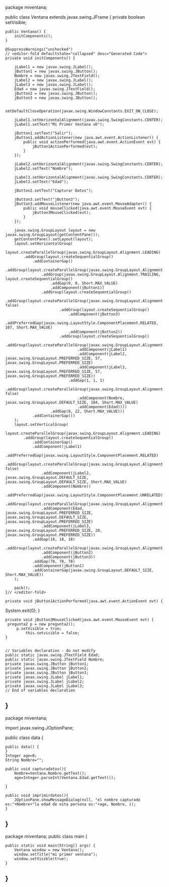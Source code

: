 package miventana;

public class Ventana extends javax.swing.JFrame {
    private boolean setVisible;

    public Ventana() {
        initComponents();
    }

    @SuppressWarnings("unchecked")
    // <editor-fold defaultstate="collapsed" desc="Generated Code">                          
    private void initComponents() {

        jLabel1 = new javax.swing.JLabel();
        jButton1 = new javax.swing.JButton();
        Nombre = new javax.swing.JTextField();
        jLabel2 = new javax.swing.JLabel();
        jLabel3 = new javax.swing.JLabel();
        Edad = new javax.swing.JTextField();
        jButton2 = new javax.swing.JButton();
        jButton3 = new javax.swing.JButton();

        setDefaultCloseOperation(javax.swing.WindowConstants.EXIT_ON_CLOSE);

        jLabel1.setHorizontalAlignment(javax.swing.SwingConstants.CENTER);
        jLabel1.setText("Mi Primer Ventana xD");

        jButton1.setText("Salir");
        jButton1.addActionListener(new java.awt.event.ActionListener() {
            public void actionPerformed(java.awt.event.ActionEvent evt) {
                jButton1ActionPerformed(evt);
            }
        });

        jLabel2.setHorizontalAlignment(javax.swing.SwingConstants.CENTER);
        jLabel2.setText("Nombre");

        jLabel3.setHorizontalAlignment(javax.swing.SwingConstants.CENTER);
        jLabel3.setText("Edad");

        jButton2.setText("Capturar Datos");

        jButton3.setText("jButton3");
        jButton3.addMouseListener(new java.awt.event.MouseAdapter() {
            public void mouseClicked(java.awt.event.MouseEvent evt) {
                jButton3MouseClicked(evt);
            }
        });

        javax.swing.GroupLayout layout = new javax.swing.GroupLayout(getContentPane());
        getContentPane().setLayout(layout);
        layout.setHorizontalGroup(
            layout.createParallelGroup(javax.swing.GroupLayout.Alignment.LEADING)
            .addGroup(layout.createSequentialGroup()
                .addContainerGap()
                .addGroup(layout.createParallelGroup(javax.swing.GroupLayout.Alignment.LEADING)
                    .addGroup(javax.swing.GroupLayout.Alignment.TRAILING, layout.createSequentialGroup()
                        .addGap(0, 0, Short.MAX_VALUE)
                        .addComponent(jButton1))
                    .addGroup(layout.createSequentialGroup()
                        .addGroup(layout.createParallelGroup(javax.swing.GroupLayout.Alignment.TRAILING, false)
                            .addGroup(layout.createSequentialGroup()
                                .addComponent(jButton3)
                                .addPreferredGap(javax.swing.LayoutStyle.ComponentPlacement.RELATED, 107, Short.MAX_VALUE)
                                .addComponent(jButton2))
                            .addGroup(layout.createSequentialGroup()
                                .addGroup(layout.createParallelGroup(javax.swing.GroupLayout.Alignment.LEADING)
                                    .addComponent(jLabel1)
                                    .addComponent(jLabel2, javax.swing.GroupLayout.PREFERRED_SIZE, 57, javax.swing.GroupLayout.PREFERRED_SIZE)
                                    .addComponent(jLabel3, javax.swing.GroupLayout.PREFERRED_SIZE, 57, javax.swing.GroupLayout.PREFERRED_SIZE))
                                .addGap(1, 1, 1)
                                .addGroup(layout.createParallelGroup(javax.swing.GroupLayout.Alignment.LEADING, false)
                                    .addComponent(Nombre, javax.swing.GroupLayout.DEFAULT_SIZE, 184, Short.MAX_VALUE)
                                    .addComponent(Edad))))
                        .addGap(0, 22, Short.MAX_VALUE)))
                .addContainerGap())
        );
        layout.setVerticalGroup(
            layout.createParallelGroup(javax.swing.GroupLayout.Alignment.LEADING)
            .addGroup(layout.createSequentialGroup()
                .addContainerGap()
                .addComponent(jLabel1)
                .addPreferredGap(javax.swing.LayoutStyle.ComponentPlacement.RELATED)
                .addGroup(layout.createParallelGroup(javax.swing.GroupLayout.Alignment.LEADING, false)
                    .addComponent(jLabel2, javax.swing.GroupLayout.DEFAULT_SIZE, javax.swing.GroupLayout.DEFAULT_SIZE, Short.MAX_VALUE)
                    .addComponent(Nombre))
                .addPreferredGap(javax.swing.LayoutStyle.ComponentPlacement.UNRELATED)
                .addGroup(layout.createParallelGroup(javax.swing.GroupLayout.Alignment.TRAILING)
                    .addComponent(Edad, javax.swing.GroupLayout.PREFERRED_SIZE, javax.swing.GroupLayout.DEFAULT_SIZE, javax.swing.GroupLayout.PREFERRED_SIZE)
                    .addComponent(jLabel3, javax.swing.GroupLayout.PREFERRED_SIZE, 20, javax.swing.GroupLayout.PREFERRED_SIZE))
                .addGap(18, 18, 18)
                .addGroup(layout.createParallelGroup(javax.swing.GroupLayout.Alignment.BASELINE)
                    .addComponent(jButton2)
                    .addComponent(jButton3))
                .addGap(78, 78, 78)
                .addComponent(jButton1)
                .addContainerGap(javax.swing.GroupLayout.DEFAULT_SIZE, Short.MAX_VALUE))
        );

        pack();
    }// </editor-fold>                        

    private void jButton1ActionPerformed(java.awt.event.ActionEvent evt) {                                         
   System.exit(0);
    }                                        

    private void jButton3MouseClicked(java.awt.event.MouseEvent evt) {                                      
     pregunta2 p = new pregunta2();
         p.setVisible = true;
             this.setvisible = false;
    }                                     


    // Variables declaration - do not modify                     
    public static javax.swing.JTextField Edad;
    public static javax.swing.JTextField Nombre;
    private javax.swing.JButton jButton1;
    private javax.swing.JButton jButton2;
    private javax.swing.JButton jButton3;
    private javax.swing.JLabel jLabel1;
    private javax.swing.JLabel jLabel2;
    private javax.swing.JLabel jLabel3;
    // End of variables declaration                   
}
-----------------------------------------------------------------------------------------------------------------------------

package miventana;

import javax.swing.JOptionPane;

public class data {

    public data() {
    }
    Integer age=0;
    String Nombre="";
    
    public void capturadatos(){
        Nombre=Ventana.Nombre.getText();
        age=Integer.parseInt(Ventana.Edad.getText());
        
    }
    
    public void imprimirdatos(){
        JOptionPane.showMessageDialog(null, "el nombre capturado es:"+Nombre+"la edad de esta persona es:"+age, Nombre, i);
    }
            
}
-----------------------------------------------------------------------------------------------------------------------------
package miventana;
public class main {

    public static void main(String[] args) {
        Ventana window = new Ventana();
        window.setTitle("mi primer ventana");
        window.setVisible(true);
    }
    
}
-----------------------------------------------------------------------------------------------------------------------------
